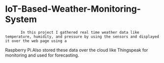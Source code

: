 # IoT-Based-Weather-Monitoring-System
           In this project I gathered real time weather data like temperature, humidity, and pressure by using the sensors and displayed it over the web page using a 
Raspberry Pi.Also stored these data over the cloud like Thingspeak for monitoring and used for forecasting.
